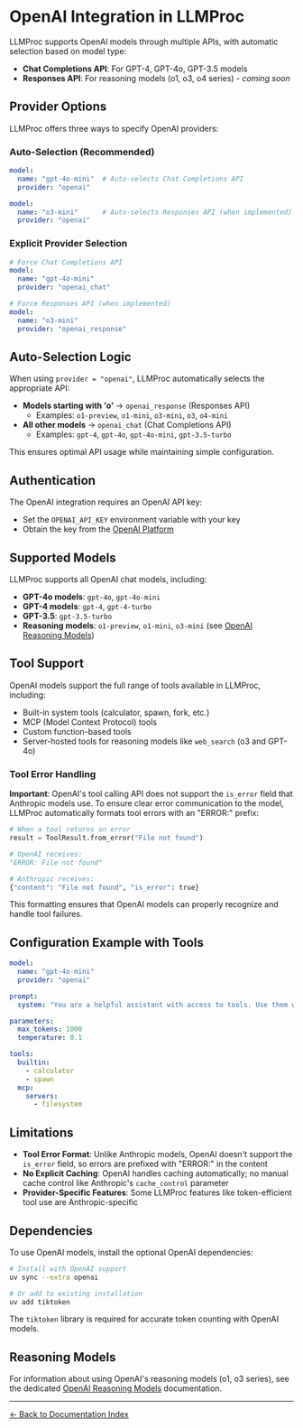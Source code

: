 # OpenAI Integration in LLMProc

LLMProc supports OpenAI models through multiple APIs, with automatic selection based on model type:

- **Chat Completions API**: For GPT-4, GPT-4o, GPT-3.5 models
- **Responses API**: For reasoning models (o1, o3, o4 series) - *coming soon*

## Provider Options

LLMProc offers three ways to specify OpenAI providers:

### Auto-Selection (Recommended)
```yaml
model:
  name: "gpt-4o-mini"  # Auto-selects Chat Completions API
  provider: "openai"

model:
  name: "o3-mini"      # Auto-selects Responses API (when implemented)
  provider: "openai"
```

### Explicit Provider Selection
```yaml
# Force Chat Completions API
model:
  name: "gpt-4o-mini"
  provider: "openai_chat"

# Force Responses API (when implemented)
model:
  name: "o3-mini"
  provider: "openai_response"
```

## Auto-Selection Logic

When using `provider = "openai"`, LLMProc automatically selects the appropriate API:

- **Models starting with 'o'** → `openai_response` (Responses API)
  - Examples: `o1-preview`, `o1-mini`, `o3-mini`, `o3`, `o4-mini`
- **All other models** → `openai_chat` (Chat Completions API)  
  - Examples: `gpt-4`, `gpt-4o`, `gpt-4o-mini`, `gpt-3.5-turbo`

This ensures optimal API usage while maintaining simple configuration.

## Authentication

The OpenAI integration requires an OpenAI API key:

- Set the `OPENAI_API_KEY` environment variable with your key
- Obtain the key from the [OpenAI Platform](https://platform.openai.com/api-keys)

## Supported Models

LLMProc supports all OpenAI chat models, including:

- **GPT-4o models**: `gpt-4o`, `gpt-4o-mini`
- **GPT-4 models**: `gpt-4`, `gpt-4-turbo`
- **GPT-3.5**: `gpt-3.5-turbo`
- **Reasoning models**: `o1-preview`, `o1-mini`, `o3-mini` (see [OpenAI Reasoning Models](openai-reasoning-models.md))

## Tool Support

OpenAI models support the full range of tools available in LLMProc, including:

- Built-in system tools (calculator, spawn, fork, etc.)
- MCP (Model Context Protocol) tools
- Custom function-based tools
- Server-hosted tools for reasoning models like `web_search` (o3 and GPT-4o)

### Tool Error Handling

**Important**: OpenAI's tool calling API does not support the `is_error` field that Anthropic models use. To ensure clear error communication to the model, LLMProc automatically formats tool errors with an "ERROR:" prefix:

```python
# When a tool returns an error
result = ToolResult.from_error("File not found")

# OpenAI receives:
"ERROR: File not found"

# Anthropic receives:
{"content": "File not found", "is_error": true}
```

This formatting ensures that OpenAI models can properly recognize and handle tool failures.

## Configuration Example with Tools

```yaml
model:
  name: "gpt-4o-mini"
  provider: "openai"

prompt:
  system: "You are a helpful assistant with access to tools. Use them when appropriate."

parameters:
  max_tokens: 1000
  temperature: 0.1

tools:
  builtin:
    - calculator
    - spawn
  mcp:
    servers:
      - filesystem
```

## Limitations

- **Tool Error Format**: Unlike Anthropic models, OpenAI doesn't support the `is_error` field, so errors are prefixed with "ERROR:" in the content
- **No Explicit Caching**: OpenAI handles caching automatically; no manual cache control like Anthropic's `cache_control` parameter
- **Provider-Specific Features**: Some LLMProc features like token-efficient tool use are Anthropic-specific

## Dependencies

To use OpenAI models, install the optional OpenAI dependencies:

```bash
# Install with OpenAI support
uv sync --extra openai

# Or add to existing installation
uv add tiktoken
```

The `tiktoken` library is required for accurate token counting with OpenAI models.

## Reasoning Models

For information about using OpenAI's reasoning models (o1, o3 series), see the dedicated [OpenAI Reasoning Models](openai-reasoning-models.md) documentation.

---
[← Back to Documentation Index](index.md)
